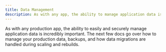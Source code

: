 ```yaml
---
title: Data Management
description: As with any app, the ability to manage application data is incredibly important. Nanobox makes it easy and secure.
---
```


As with any production app, the ability to easily and securely manage application data is incredibly important. The next few docs go over how to manage your production data, backups, and how data migrations are handled during scaling and rebuilds.
